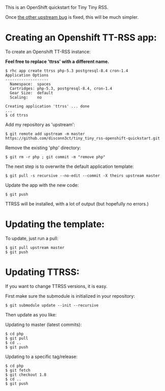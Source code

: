This is an OpenShift quickstart for Tiny Tiny RSS.

Once [the other upstream bug](https://bugzilla.redhat.com/show_bug.cgi?id=975540) is fixed, this will be much simpler.

Creating an Openshift TT-RSS app:
=================================

To create an Openshift TT-RSS instance:

**Feel free to replace 'ttrss' with a different name.**

    $ rhc app create ttrss php-5.3 postgresql-8.4 cron-1.4
    Application Options
    -------------------
      Namespace:  spaces
      Cartridges: php-5.3, postgresql-8.4, cron-1.4
      Gear Size:  default
      Scaling:    no
    
    Creating application 'ttrss' ... done
    ...
    $ cd ttrss
    
Add my repository as 'upstream':

    $ git remote add upstream -m master https://github.com/disconn3ct/tiny_tiny_rss-openshift-quickstart.git

Remove the existing 'php' directory:

    $ git rm -r php ; git commit -m "remove php"

The next step is to overwrite the default application template:

    $ git pull -s recursive --no-edit --commit -X theirs upstream master

Update the app with the new code:

    $ git push

TTRSS will be installed, with a lot of output (but hopefully no errors.)

Updating the template:
======================
To update, just run a pull:

    $ git pull upstream master
    $ git push
    
Updating TTRSS:
===============
If you want to change TTRSS versions, it is easy.

First make sure the submodule is initialized in your repository:

	$ git submodule update --init --recursive

Then update as you like:

Updating to master (latest commits):

    $ cd php
    $ git pull
    $ cd ..
    $ git push

Updating to a specific tag/release:

    $ cd php
    $ git fetch
    $ git checkout 1.8
    $ cd ..
    $ git push
    

